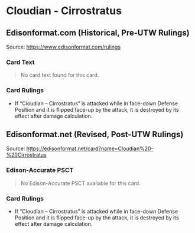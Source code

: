 # Cloudian - Cirrostratus

## Edisonformat.com (Historical, Pre-UTW Rulings)

Source: https://www.edisonformat.com/rulings

### Card Text

> No card text found for this card.

### Card Rulings

*   If “Cloudian – Cirrostratus” is attacked while in face-down Defense Position and it is flipped face-up by the attack, it is destroyed by its effect after damage calculation.

## Edisonformat.net (Revised, Post-UTW Rulings)

Source: https://edisonformat.net/card?name=Cloudian%20-%20Cirrostratus

### Edison-Accurate PSCT

> No Edison-Accurate PSCT available for this card.

### Card Rulings

*   If “Cloudian – Cirrostratus” is attacked while in face-down Defense Position and it is flipped face-up by the attack, it is destroyed by its effect after damage calculation.
            